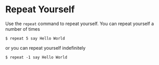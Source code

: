 # Repeat Yourself

Use the `repeat` command to repeat yourself. You can repeat yourself a
number of times

```
$ repeat 5 say Hello World
```

or you can repeat yourself indefinitely

```
$ repeat -1 say Hello World
```
